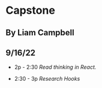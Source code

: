 # Capstone

## By Liam Campbell

## 9/16/22
* 2p - 2:30
_Read thinking in React._

* 2:30 - 3p
_Research Hooks_

